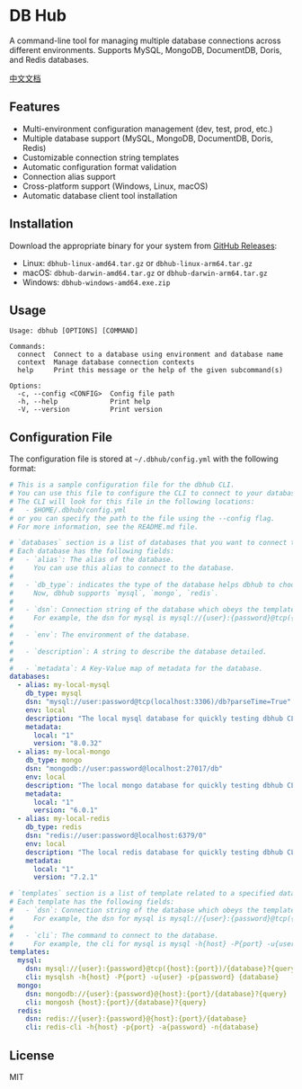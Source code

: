 # DB Hub

A command-line tool for managing multiple database connections across different environments. Supports MySQL, MongoDB,
DocumentDB, Doris, and Redis databases.

[中文文档](README.zh.md)

## Features

- Multi-environment configuration management (dev, test, prod, etc.)
- Multiple database support (MySQL, MongoDB, DocumentDB, Doris, Redis)
- Customizable connection string templates
- Automatic configuration format validation
- Connection alias support
- Cross-platform support (Windows, Linux, macOS)
- Automatic database client tool installation

## Installation

Download the appropriate binary for your system from [GitHub Releases](https://github.com/your-username/dbhub/releases):

- Linux: `dbhub-linux-amd64.tar.gz` or `dbhub-linux-arm64.tar.gz`
- macOS: `dbhub-darwin-amd64.tar.gz` or `dbhub-darwin-arm64.tar.gz`
- Windows: `dbhub-windows-amd64.exe.zip`

## Usage

```shell
Usage: dbhub [OPTIONS] [COMMAND]

Commands:
  connect  Connect to a database using environment and database name
  context  Manage database connection contexts
  help     Print this message or the help of the given subcommand(s)

Options:
  -c, --config <CONFIG>  Config file path
  -h, --help             Print help
  -V, --version          Print version
```

## Configuration File

The configuration file is stored at `~/.dbhub/config.yml` with the following format:

```yaml
# This is a sample configuration file for the dbhub CLI.
# You can use this file to configure the CLI to connect to your databases.
# The CLI will look for this file in the following locations:
#   - $HOME/.dbhub/config.yml
# or you can specify the path to the file using the --config flag.
# For more information, see the README.md file.

# `databases` section is a list of databases that you want to connect to.
# Each database has the following fields:
#   - `alias`: The alias of the database.
#     You can use this alias to connect to the database.
#
#   - `db_type`: indicates the type of the database helps dbhub to choose database CLI.
#     Now, dbhub supports `mysql`, `mongo`, `redis`.
#
#   - `dsn`: Connection string of the database which obeys the templates.dsn.
#     For example, the dsn for mysql is mysql://{user}:{password}@tcp({host}:{port})/{database}?{query}
#
#   - `env`: The environment of the database.
#
#   - `description`: A string to describe the database detailed.
#
#   - `metadata`: A Key-Value map of metadata for the database.
databases:
  - alias: my-local-mysql
    db_type: mysql
    dsn: "mysql://user:password@tcp(localhost:3306)/db?parseTime=True"
    env: local
    description: "The local mysql database for quickly testing dbhub CLI."
    metadata:
      local: "1"
      version: "8.0.32"
  - alias: my-local-mongo
    db_type: mongo
    dsn: "mongodb://user:password@localhost:27017/db"
    env: local
    description: "The local mongo database for quickly testing dbhub CLI."
    metadata:
      local: "1"
      version: "6.0.1"
  - alias: my-local-redis
    db_type: redis
    dsn: "redis://user:password@localhost:6379/0"
    env: local
    description: "The local redis database for quickly testing dbhub CLI."
    metadata:
      local: "1"
      version: "7.2.1"

# `templates` section is a list of template related to a specified database type including `dsn` and `cli`.
# Each template has the following fields:
#   - `dsn`: Connection string of the database which obeys the templates.dsn.
#     For example, the dsn for mysql is mysql://{user}:{password}@tcp({host}:{port})/{database}?{query}
#
#   - `cli`: The command to connect to the database.
#     For example, the cli for mysql is mysql -h{host} -P{port} -u{user} -p{password} {database}
templates:
  mysql:
    dsn: mysql://{user}:{password}@tcp({host}:{port})/{database}?{query}
    cli: mysqlsh -h{host} -P{port} -u{user} -p{password} {database}
  mongo:
    dsn: mongodb://{user}:{password}@{host}:{port}/{database}?{query}
    cli: mongosh {host}:{port}/{database}?{query}
  redis:
    dsn: redis://{user}:{password}@{host}:{port}/{database}
    cli: redis-cli -h{host} -p{port} -a{password} -n{database}
```

## License

MIT